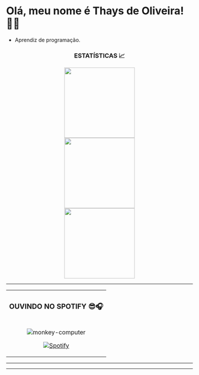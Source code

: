 ## <h1>Olá, meu nome é Thays de Oliveira! 🧑‍💻 </h1>
<ul>
 <li>Aprendiz de programação.</li>
</ul>
 <div align="center">
  <h3>ESTATÍSTICAS 📈</h3>
     <img align="center" height="190em" src="https://github-readme-stats.vercel.app/api?username=OSThays&show_icons=true&theme=react&include_all_commits=true&count_private=false"/&gt;
      </div>
      <div align="center">
      <img align="center" height="190em" src="https://github-readme-stats.vercel.app/api/top-langs/?username=OSThays&layout=compact&langs_count=7&theme=react"/&gt;
       </div>
</div>
</div>

<div align="center">
   <img align="center" height="190em" src="https://github-readme-stats.vercel.app/api/top-langs/?username=USERNAME&layout=compact&langs_count=7&theme=react"/&gt;
    </div>
 <hr>
  <table>
  <tr>



 <th colspan="2"><h3>OUVINDO NO SPOTIFY 😎🎧</h3></th>
  </tr>
  <td align="center">
   
 ![monkey-computer](https://github.com/OSThays/OSThays/assets/160744526/aeeb1877-d602-4f4f-8926-e0fafff59ea8)
 
   
[![Spotify](https://spotify-github-profile.vercel.app/api/view?uid=thaysoliveira1347)](https://open.spotify.com/user/thaysoliveira1347)

  </td>
   </tr>
   </table>
   <hr>
</div>
<hr>   
 
